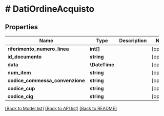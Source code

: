 # # DatiOrdineAcquisto

## Properties

Name | Type | Description | Notes
------------ | ------------- | ------------- | -------------
**riferimento_numero_linea** | **int[]** |  | [optional]
**id_documento** | **string** |  | [optional]
**data** | **\DateTime** |  | [optional]
**num_item** | **string** |  | [optional]
**codice_commessa_convenzione** | **string** |  | [optional]
**codice_cup** | **string** |  | [optional]
**codice_cig** | **string** |  | [optional]

[[Back to Model list]](../../README.md#models) [[Back to API list]](../../README.md#endpoints) [[Back to README]](../../README.md)
